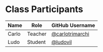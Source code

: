 # Class Participants

| Name | Role | GitHub Username |
|-----|----|--------|
| Carlo | Teacher | [@carlotrimarchi](https://github.com/carlotrimarchi)|
| Ludo  | Student | [@ludovil](https://github.com/Ludovil)|
